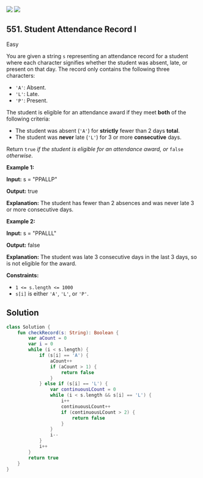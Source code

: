 [![](https://img.shields.io/github/stars/javadev/LeetCode-in-Kotlin?label=Stars&style=flat-square)](https://github.com/javadev/LeetCode-in-Kotlin)
[![](https://img.shields.io/github/forks/javadev/LeetCode-in-Kotlin?label=Fork%20me%20on%20GitHub%20&style=flat-square)](https://github.com/javadev/LeetCode-in-Kotlin/fork)

## 551\. Student Attendance Record I

Easy

You are given a string `s` representing an attendance record for a student where each character signifies whether the student was absent, late, or present on that day. The record only contains the following three characters:

*   `'A'`: Absent.
*   `'L'`: Late.
*   `'P'`: Present.

The student is eligible for an attendance award if they meet **both** of the following criteria:

*   The student was absent (`'A'`) for **strictly** fewer than 2 days **total**.
*   The student was **never** late (`'L'`) for 3 or more **consecutive** days.

Return `true` _if the student is eligible for an attendance award, or_ `false` _otherwise_.

**Example 1:**

**Input:** s = "PPALLP"

**Output:** true

**Explanation:** The student has fewer than 2 absences and was never late 3 or more consecutive days.

**Example 2:**

**Input:** s = "PPALLL"

**Output:** false

**Explanation:** The student was late 3 consecutive days in the last 3 days, so is not eligible for the award.

**Constraints:**

*   `1 <= s.length <= 1000`
*   `s[i]` is either `'A'`, `'L'`, or `'P'`.

## Solution

```kotlin
class Solution {
    fun checkRecord(s: String): Boolean {
        var aCount = 0
        var i = 0
        while (i < s.length) {
            if (s[i] == 'A') {
                aCount++
                if (aCount > 1) {
                    return false
                }
            } else if (s[i] == 'L') {
                var continuousLCount = 0
                while (i < s.length && s[i] == 'L') {
                    i++
                    continuousLCount++
                    if (continuousLCount > 2) {
                        return false
                    }
                }
                i--
            }
            i++
        }
        return true
    }
}
```